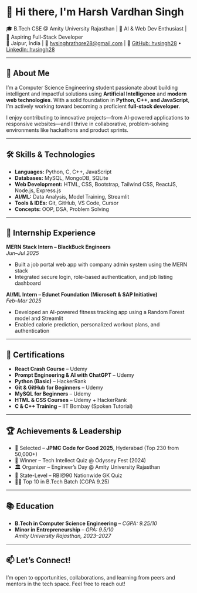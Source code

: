 # 👋 Hi there, I'm Harsh Vardhan Singh

🎓 B.Tech CSE @ Amity University Rajasthan | 🔧 AI & Web Dev Enthusiast | 🌱 Aspiring Full-Stack Developer  
📍 Jaipur, India | 📧 hvsinghrathore28@gmail.com | 
🔗 [GitHub: hvsingh28](https://github.com/hvsingh28) • [LinkedIn: hvsingh28](https://linkedin.com/in/hvsingh28)

---

## 🧠 About Me

I’m a Computer Science Engineering student passionate about building intelligent and impactful solutions using **Artificial Intelligence** and **modern web technologies**. With a solid foundation in **Python, C++, and JavaScript**, I’m actively working toward becoming a proficient **full-stack developer**.

I enjoy contributing to innovative projects—from AI-powered applications to responsive websites—and I thrive in collaborative, problem-solving environments like hackathons and product sprints.

---

## 🛠 Skills & Technologies

- **Languages:** Python, C, C++, JavaScript  
- **Databases:** MySQL, MongoDB, SQLite  
- **Web Development:** HTML, CSS, Bootstrap, Tailwind CSS, ReactJS, Node.js, Express.js  
- **AI/ML:** Data Analysis, Model Training, Streamlit  
- **Tools & IDEs:** Git, GitHub, VS Code, Cursor  
- **Concepts:** OOP, DSA, Problem Solving  

---

## 💼 Internship Experience

**MERN Stack Intern – BlackBuck Engineers**  
*Jun–Jul 2025*  
- Built a job portal web app with company admin system using the MERN stack  
- Integrated secure login, role-based authentication, and job listing dashboard  

**AI/ML Intern – Edunet Foundation (Microsoft & SAP Initiative)**  
*Feb–Mar 2025*  
- Developed an AI-powered fitness tracking app using a Random Forest model and Streamlit  
- Enabled calorie prediction, personalized workout plans, and authentication

---

## 📜 Certifications

- **React Crash Course** – Udemy  
- **Prompt Engineering & AI with ChatGPT** – Udemy  
- **Python (Basic)** – HackerRank  
- **Git & GitHub for Beginners** – Udemy  
- **MySQL for Beginners** – Udemy  
- **HTML & CSS Courses** – Udemy + HackerRank  
- **C & C++ Training** – IIT Bombay (Spoken Tutorial)

---

## 🏆 Achievements & Leadership

- 🏦 Selected – **JPMC Code for Good 2025**, Hyderabad (Top 230 from 50,000+)  
- 🥇 Winner – Tech Intellect Quiz @ Odyssey Fest (2024)  
- 🏛 Organizer – Engineer’s Day @ Amity University Rajasthan  
- 🧠 State-Level – RBI@90 Nationwide GK Quiz  
- 👨‍🎓 Top 10 in B.Tech Batch (CGPA 9.25)

---

## 📚 Education

- **B.Tech in Computer Science Engineering** – *CGPA: 9.25/10*  
- **Minor in Entrepreneurship** – *GPA: 9.5/10*  
  *Amity University Rajasthan, 2023–2027*

---

## 📫 Let’s Connect!

I’m open to opportunities, collaborations, and learning from peers and mentors in the tech space. Feel free to reach out!
